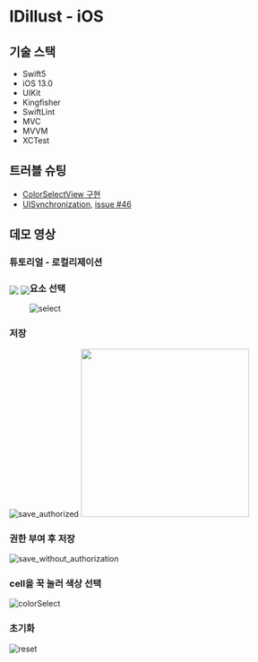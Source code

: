 # IDillust - iOS

## 기술 스택
- Swift5
- iOS 13.0
- UIKit
- Kingfisher
- SwiftLint
- MVC
- MVVM
- XCTest

## 트러블 슈팅
- [ColorSelectView 구현](https://github.com/1Consumption/IDIllust/blob/dev/iOS/Documents/ColorSelectView구현.md)
- [UISynchronization](https://github.com/1Consumption/IDIllust/blob/dev/iOS/Documents/UISynchronization.md), [issue #46](https://github.com/1Consumption/IDIllust/issues/46)

## 데모 영상
### 튜토리얼 - 로컬리제이션
<p style = "float: left">
<img src = "https://user-images.githubusercontent.com/37682858/101386074-fef1af80-38ff-11eb-891a-4681da122467.gif">
<img src = "https://user-images.githubusercontent.com/37682858/101386078-00bb7300-3900-11eb-8a49-20078c160890.gif">
</p>

### 요소 선택
![select](https://user-images.githubusercontent.com/37682858/101386090-044efa00-3900-11eb-90cc-e4af95ea3e2f.gif)
### 저장
![save_authorized](https://user-images.githubusercontent.com/37682858/101386096-05802700-3900-11eb-8f87-5c5a07991128.gif)
<img src = "https://user-images.githubusercontent.com/37682858/101386395-78899d80-3900-11eb-8780-9104f0b5c95b.JPG" width = 300>
### 권한 부여 후 저장
![save_without_authorization](https://user-images.githubusercontent.com/37682858/101386098-06b15400-3900-11eb-8f06-ca0551c84ae7.gif)
### cell을 꾹 눌러 색상 선택
![colorSelect](https://user-images.githubusercontent.com/37682858/101386104-0913ae00-3900-11eb-9338-73fce5320ad8.gif)
### 초기화
![reset](https://user-images.githubusercontent.com/37682858/101386109-0add7180-3900-11eb-8a64-7bf45a6a4f1f.gif)
